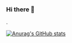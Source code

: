 ### Hi there 👋

.

[![Anurag's GitHub stats](https://github-readme-stats.vercel.app/api?username=phenyo-droid)](https://github.com/anuraghazra/github-readme-stats)
